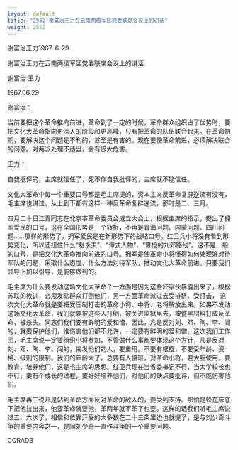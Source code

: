 ```yaml
---
layout: default
title: "2552.谢富治王力在云南两级军区党委联席会议上的讲话"
weight: 2552
---
```


谢富治王力1967-6-29

谢富治王力在云南两级军区党委联席会议上的讲话

谢富治 王力

1967.06.29

谢富治：

当前要把这个革命推向前进，革命到了一定的时候，革命群众组织占了优势时，要把文化大革命指向更深入的阶段和更高峰，只有把革命的队伍联合起来。在革命初期，要解决这个问题是不利的，甚至是有害的。现在要使革命前进，必须解决联合的问题。对两派处理不适当，会有很大危害。

王力：

自我批评的，主席就信任了，死不作自我批评的，主席就不能信任。

文化大革命中每一个重要口号都是毛主席提的，资本主义反革命复辟逆流有没有，毛主席也讲过，从上到下都有这样一种反革命复辟逆流，那时是二、三月。

四月二十日江青同志在北京市革命委员会成立大会上，根据主席的指示，提出了拥军爱民的口号，这在全国形势是一个转折，不再是青海问题、内蒙问题、四川问题……那样的形势了，拥军爱民是在新形势下的战略口号。红卫兵小将没有看到形势变化，所以还扭住什么“赵永夫”、“谭式人物”、“带枪的刘邓路线”。这不是一般的口号，是把文化大革命推向前进的口号。拥军是使革命小将懂得如何处理好对待军队的问题，采取什么态度，什么方法对待军队，推动文化大革命前进。只要我们领导上加以引导，是能够做到的。

毛主席为什么要发动这场文化大革命？一方面是因为这些坏家伙暴露出来了，根据苏联的教训，必须发动群众打倒他们，另一方面革命派过去受排挤、受打击， 这次文化大革命就是要把受压制打击的革命小将、中将、老将解放出来。如果不发动这场文化大革命，我们就要被这些人打倒，被关进监狱里去，被整黑材料打成反革命，被杀头。同志们我们要有鲜明的爱和憎，因此，凡是反对刘、邓、陶、李、阎的，就要保护他们，谁伤害他们都不允许，一定要有鲜明的爱和憎。这次我们工作团，毛主席说一定要组织小将参加，不管做什么事都要体现这个方针，凡是反对刘、邓、陶、李、阎的，揭发他们的人，要重用。不要有框框，不要受年龄、资格、级别的限制。我们的年龄大了，总要有人接班，对革命小将，要大胆使用，要教育，培养他们，这是毛主席的思想。红卫兵现在当省委书记不行，当大学校长也不行，要有个成长的过程，要好好培养他们，对他们的缺点要批评，但不能伤害他们。

毛主席再三说凡是站到革命方面反对革命的敌人的，要受到支持。那怕是躲在床底下把他拉出来，他要革命就要他，革两年就不革了也要。这样的话我们听毛主席说过五、六次了，相信和依靠开展的大多数在二十三条里边也就提了，是与刘少奇斗争的重要内容之一，是同刘少奇一直作斗争的一个重要问题。

CCRADB

